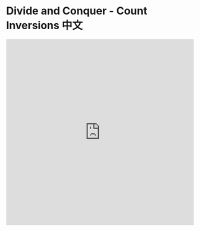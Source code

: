 # Divide and Conquer - Count Inversions 中文

<iframe width="100%" height="500" src="https://www.youtube.com/embed/mSDRx977fmc" title="Divide and Conquer - Count Inversions 中文" frameborder="0" allow="accelerometer; autoplay; clipboard-write; encrypted-media; gyroscope; picture-in-picture; web-share" allowfullscreen></iframe>